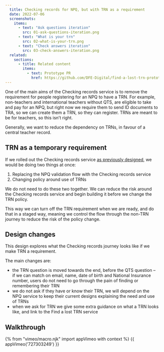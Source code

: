 ```yaml
---
  title: Checking records for NPQ, but with TRN as a requirement
  date: 2022-07-06
  screenshots:
    items:
      - text: "Ask questions iteration"
        src: 01-ask-questions-iteration.png
      - text: "What is your trn"
        src: 02-what-is-your-trn.png
      - text: "Check answers iteration"
        src: 03-check-answers-iteration.png
  related:
    sections:
      - title: Related content
        items:
          - text: Prototype PR
            href: https://github.com/DFE-Digital/find-a-lost-trn-prototype/pull/119
---
```


One of the main aims of the Checking records service is to remove the requirement for people registering for an NPQ to have a TRN. For example, non-teachers and international teachers without QTS, are eligible to take and pay for an NPQ, but right now we require them to send ID documents to TRA, so we can create them a TRN, so they can register. TRNs are meant to be for teachers, so this isn’t right.

Generally, we want to reduce the dependency on TRNs, in favour of a central teacher record.

## TRN as a temporary requirement

If we rolled out the Checking records service [as previously designed](/checking-records/npq-without-a-trn/), we would be doing two things at once:

1. Replacing the NPQ validation flow with the Checking records service
2. Changing policy around use of TRNs

We do not need to do these two together. We can reduce the risk around the Checking records service and begin building it before we change the TRN policy.

This way we can turn off the TRN requirement when we are ready, and do that in a staged way, meaning we control the flow through the non-TRN journey to reduce the risk of the policy change.

## Design changes

This design explores what the Checking records journey looks like if we make TRN a requirement.

The main changes are:

- the TRN question is moved towards the end, before the QTS question – if we can match on email, name, date of birth and National Insurance number, users do not need to go through the pain of finding or remembering their TRN
- we do not ask if they have or know their TRN, we will depend on the NPQ service to keep their current designs explaining the need and use of TRNs
- when we ask for TRN we give some extra guidance on what a TRN looks like, and link to the Find a lost TRN service

## Walkthrough

{% from "vimeo/macro.njk" import appVimeo with context %}
{{ appVimeo('727303249') }}
